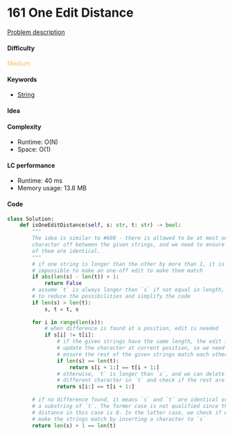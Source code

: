 161 One Edit Distance
=======================
[Problem description](https://leetcode.com/problems/one-edit-distance/)

#### Difficulty
<span style="color:#FABC60">Medium</span>

#### Keywords
- [String](../categories/strings.md)
  
#### Idea


#### Complexity
- Runtime: O(N)
- Space: O(1)
  
#### LC performance
- Runtime: 40 ms
- Memory usage: 13.8 MB

#### Code
```python
class Solution:
    def isOneEditDistance(self, s: str, t: str) -> bool:
        """
        The idea is similar to #680 - there is allowed to be at most one 
        character off between the given strings, and we need to ensure the rest 
        of them are identical. 
        """
        # if one string is longer than the other by more than 1, it is 
        # impossible to make an one-off edit to make them match
        if abs(len(s) - len(t)) > 1:
            return False
        # assume `t` is always longer than `s` if not equal in length, in order 
        # to reduce the possibilities and simplify the code
        if len(s) > len(t):
            s, t = t, s
        
        for i in range(len(s)):
            # when difference is found at a position, edit is needed
            if s[i] != t[i]:
                # if the given strings have the same length, the edit is to 
                # update the character at current position, so we need to 
                # ensure the rest of the given strings match each other
                if len(s) == len(t):
                    return s[i + 1:] == t[i + 1:]
                # otherwise, `t` is longer than `s`, and we can delete the 
                # different character in `t` and check if the rest are the same
                return s[i:] == t[i + 1:]
        
        # if no difference found, it means `s` and `t` are identical or `s` is 
        # a substring of `t`. The former case is not qualified since the edit 
        # distance in this case is 0. In the latter case, we check if we can 
        # make the strings match by inserting a character to `s`
        return len(s) + 1 == len(t)
```